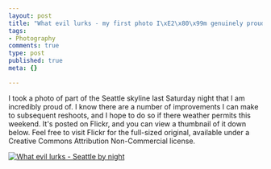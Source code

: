 ```yaml
--- 
layout: post
title: "What evil lurks - my first photo I\xE2\x80\x99m genuinely proud of"
tags: 
- Photography
comments: true
type: post
published: true
meta: {}

---
```

I took a photo of part of the Seattle skyline last Saturday night that I am incredibly proud of. I know there are a number of improvements I can make to subsequent reshoots, and I hope to do so if there weather permits this weekend. It's posted on Flickr, and you can view a thumbnail of it down below. Feel free to visit Flickr for the full-sized original, available under a Creative Commons Attribution Non-Commercial license.

  <a href="http://www.flickr.com/photos/aaronbrethorst/2171917485/"><img src="http://farm3.static.flickr.com/2140/2171917485_9ab165a02f.jpg" alt="What evil lurks - Seattle by night" /></a>
